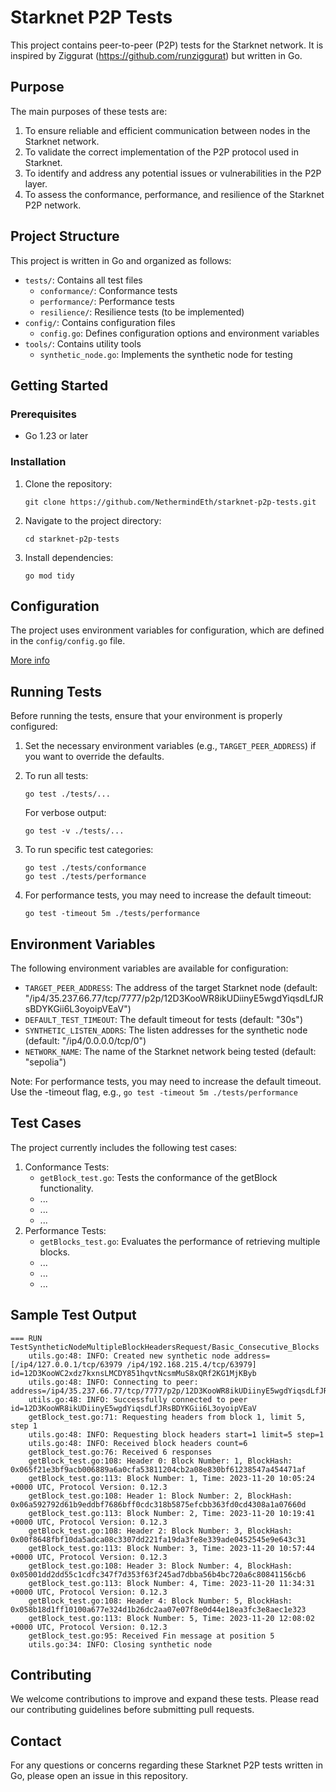 # Starknet P2P Tests

This project contains peer-to-peer (P2P) tests for the Starknet network. It is inspired by Ziggurat (https://github.com/runziggurat) but written in Go.

## Purpose

The main purposes of these tests are:

1. To ensure reliable and efficient communication between nodes in the Starknet network.
2. To validate the correct implementation of the P2P protocol used in Starknet.
3. To identify and address any potential issues or vulnerabilities in the P2P layer.
4. To assess the conformance, performance, and resilience of the Starknet P2P network.

## Project Structure

This project is written in Go and organized as follows:

- `tests/`: Contains all test files
  - `conformance/`: Conformance tests
  - `performance/`: Performance tests
  - `resilience/`: Resilience tests (to be implemented)
- `config/`: Contains configuration files
  - `config.go`: Defines configuration options and environment variables
- `tools/`: Contains utility tools
  - `synthetic_node.go`: Implements the synthetic node for testing

## Getting Started

### Prerequisites

- Go 1.23 or later

### Installation

1. Clone the repository:
   ```
   git clone https://github.com/NethermindEth/starknet-p2p-tests.git
   ```

2. Navigate to the project directory:
   ```
   cd starknet-p2p-tests
   ```

3. Install dependencies:
   ```
   go mod tidy
   ```

## Configuration

The project uses environment variables for configuration, which are defined in the `config/config.go` file. 

[More info](#environment-variables)

## Running Tests

Before running the tests, ensure that your environment is properly configured:

1. Set the necessary environment variables (e.g., `TARGET_PEER_ADDRESS`) if you want to override the defaults.

2. To run all tests:
   ```
   go test ./tests/...
   ```
   For verbose output:
   ```
   go test -v ./tests/...
   ```

3. To run specific test categories:
   ```
   go test ./tests/conformance
   go test ./tests/performance
   ```

4. For performance tests, you may need to increase the default timeout:
   ```
   go test -timeout 5m ./tests/performance
   ```
   
## Environment Variables

The following environment variables are available for configuration:

- `TARGET_PEER_ADDRESS`: The address of the target Starknet node (default: "/ip4/35.237.66.77/tcp/7777/p2p/12D3KooWR8ikUDiinyE5wgdYiqsdLfJRsBDYKGii6L3oyoipVEaV")
- `DEFAULT_TEST_TIMEOUT`: The default timeout for tests (default: "30s")
- `SYNTHETIC_LISTEN_ADDRS`: The listen addresses for the synthetic node (default: "/ip4/0.0.0.0/tcp/0")
- `NETWORK_NAME`: The name of the Starknet network being tested (default: "sepolia")


Note: For performance tests, you may need to increase the default timeout. Use the -timeout flag, e.g., `go test -timeout 5m ./tests/performance`

## Test Cases

The project currently includes the following test cases:

1. Conformance Tests:
   - `getBlock_test.go`: Tests the conformance of the getBlock functionality.
   - ...
   - ...
   - ...
2. Performance Tests:
   - `getBlocks_test.go`: Evaluates the performance of retrieving multiple blocks.
   - ...
   - ...
   - ...

## Sample Test Output

```
=== RUN   TestSyntheticNodeMultipleBlockHeadersRequest/Basic_Consecutive_Blocks
    utils.go:48: INFO: Created new synthetic node address=[/ip4/127.0.0.1/tcp/63979 /ip4/192.168.215.4/tcp/63979] id=12D3KooWC2xdz7kxnsLMCDY851hqvtNcsmMuS8xQRf2KG1MjKByb
    utils.go:48: INFO: Connecting to peer:  address=/ip4/35.237.66.77/tcp/7777/p2p/12D3KooWR8ikUDiinyE5wgdYiqsdLfJRsBDYKGii6L3oyoipVEaV
    utils.go:48: INFO: Successfully connected to peer id=12D3KooWR8ikUDiinyE5wgdYiqsdLfJRsBDYKGii6L3oyoipVEaV
    getBlock_test.go:71: Requesting headers from block 1, limit 5, step 1
    utils.go:48: INFO: Requesting block headers start=1 limit=5 step=1
    utils.go:48: INFO: Received block headers count=6
    getBlock_test.go:76: Received 6 responses
    getBlock_test.go:108: Header 0: Block Number: 1, BlockHash: 0x065f21e3bf9acb006889a6a0cfa53811204cb2a08e830bf61238547a454471af     
    getBlock_test.go:113: Block Number: 1, Time: 2023-11-20 10:05:24 +0000 UTC, Protocol Version: 0.12.3
    getBlock_test.go:108: Header 1: Block Number: 2, BlockHash: 0x06a592792d61b9eddbf7686bff0cdc318b5875efcbb363fd0cd4308a1a07660d     
    getBlock_test.go:113: Block Number: 2, Time: 2023-11-20 10:19:41 +0000 UTC, Protocol Version: 0.12.3
    getBlock_test.go:108: Header 2: Block Number: 3, BlockHash: 0x00f8648fbf10da5adca08c3307dd221fa19da3fe8e339ade0452545e9e643c31     
    getBlock_test.go:113: Block Number: 3, Time: 2023-11-20 10:57:44 +0000 UTC, Protocol Version: 0.12.3
    getBlock_test.go:108: Header 3: Block Number: 4, BlockHash: 0x05001dd2dd55c1cdfc347f7d353f63f245ad7dbba56b4bc720a6c80841156cb6     
    getBlock_test.go:113: Block Number: 4, Time: 2023-11-20 11:34:31 +0000 UTC, Protocol Version: 0.12.3
    getBlock_test.go:108: Header 4: Block Number: 5, BlockHash: 0x058b18d1ff10100a677e324d1b26dc2aa07e07f8e0d44e18ea3fc3e8aec1e323     
    getBlock_test.go:113: Block Number: 5, Time: 2023-11-20 12:08:02 +0000 UTC, Protocol Version: 0.12.3
    getBlock_test.go:95: Received Fin message at position 5
    utils.go:34: INFO: Closing synthetic node
```
## Contributing

We welcome contributions to improve and expand these tests. Please read our contributing guidelines before submitting pull requests.



## Contact

For any questions or concerns regarding these Starknet P2P tests written in Go, please open an issue in this repository.